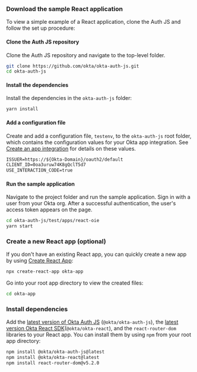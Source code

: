 ### Download the sample React application

To view a simple example of a React application, clone the Auth JS and follow the set up procedure:

#### Clone the Auth JS repository

Clone the Auth JS repository and navigate to the top-level folder.

```bash
git clone https://github.com/okta/okta-auth-js.git
cd okta-auth-js
```

#### Install the dependencies

Install the dependencies in the `okta-auth-js` folder:

```bash
yarn install
```

#### Add  a configuration file

Create and add a configuration file, `testenv`, to the `okta-auth-js` root folder, which contains the configuration values for your Okta app integration. See [Create an app integration](#create-an-app-integration) for details on these values.

```txt
ISSUER=https://${Okta-Domain}/oauth2/default
CLIENT_ID=0oa3uruw74K8gQclT5d7
USE_INTERACTION_CODE=true
```

#### Run the sample application

Navigate to the project folder and run the sample application. Sign in with a user from your Okta org. After a successful authentication, the user's access token appears on the page.

```bash
cd okta-auth-js/test/apps/react-oie
yarn start
```

### Create a new React app (optional)

If you don't have an existing React app, you can quickly create a new app by using [Create React App](https://create-react-app.dev/):

```bash
npx create-react-app okta-app
```

Go into your root app directory to view the created files:

```bash
cd okta-app
```

### Install dependencies

Add the [latest version of Okta Auth JS](https://github.com/okta/okta-auth-js/releases) (`@okta/okta-auth-js`), the [latest version Okta React SDK](https://github.com/okta/okta-React/releases)(`@okta/okta-react`), and the `react-router-dom` libraries to your React app. You can install them by using `npm` from your root app directory:

```bash
npm install @okta/okta-auth-js@latest
npm install @okta/okta-react@latest
npm install react-router-dom@v5.2.0
```
